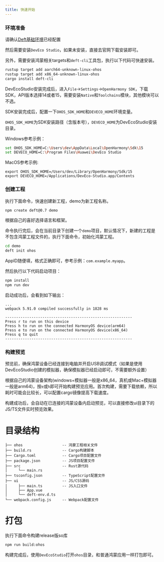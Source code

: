 ```yaml
---
title: 快速开始
---
```


### 环境准备

请确认[Deft基础环境](/guides/prerequisites)已经配置

然后需要安装`DevEco Studio`，如果未安装，直接去官网下载安装即可。

另外，需要安装鸿蒙相关targets和`deft-cli`工具包，执行以下代码可快速安装。

```bash
rustup target add aarch64-unknown-linux-ohos
rustup target add x86_64-unknown-linux-ohos
cargo install deft-cli
```

DevEcoStudio安装完成后，进入`File`->`Settings`->`OpenHarmony SDK`，下载SDK，API版本选择14或者15，需要安装`Native`和`Toolchains`模块，其他模块可以不选。

SDK安装完成后，配置一下`OHOS_SDK_HOME`和`DEVECO_HOME`环境变量。

`OHOS_SDK_HOME`为SDK安装路径（含版本号），`DEVECO_HOME`为DevEcoStudio安装目录。

Windows参考示例：

```bash
set OHOS_SDK_HOME=C:\Users\dev\AppData\Local\OpenHarmony\Sdk\15
set DEVECO_HOME=C:\Program Files\Huawei\DevEco Studio
```

MacOS参考示例:

```
export OHOS_SDK_HOME=/Users/dev/Library/OpenHarmony/Sdk/15
export DEVECO_HOME=/Applications/DevEco-Studio.app/Contents
```

### 创建工程

执行下面命令，快速创建新工程，demo为新工程名称。
```bash
npm create deft@0.7 demo
```
根据自己的喜好选择语言和框架。

命令执行完后，会在当前目录下创建一个`demo`项目，默认情况下，新建的工程是不包含鸿蒙工程文件的，执行下面命令，初始化鸿蒙工程。

```bash
cd demo
deft init ohos
```

AppID随便填，格式正确即可，参考示例：`com.example.myapp`。

然后执行以下代码启动项目：

```bash
npm install
npm run dev
```

启动成功后，会看到如下输出：

```text
...
webpack 5.91.0 compiled successfully in 1828 ms

----------------------------------------------------------
Press r to run on this device
Press h to run on the connected HarmonyOS device(arm64)
Press e to run on the connected HarmonyOS device(x86_64)
Press q to quit
----------------------------------------------------------

```

### 构建预览

预览前，确保鸿蒙设备已经连接到电脑并开启USB调试模式（如果是使用DevEcoStudio创建的模拟器，确保模拟器已经启动即可，不需要额外设置）

根据自己的鸿蒙设备架构(windows+模拟器一般是x86_64，真机或Mac+模拟器一般是arm64)，按`e`或`h`即可开始构建预览应用。首次构建，需要下载依赖，所以耗时可能会比较长，可以配置cargo镜像提高下载速度。

构建成功后，会自动在已连接的鸿蒙设备内启动预览，可以直接修改ui目录下的JS/TS文件实时预览效果。

# 目录结构

```text
├── ohos                  -- 鸿蒙工程相关文件
├── build.rs              -- Cargo构建脚本
├── Cargo.toml            -- Cargo项目配置文件
├── package.json          -- JS项目配置文件
├── src                   -- Rust源代码
│     └── main.rs
├── tsconfig.json         -- TypeScript配置文件
├── ui                    -- JS/CSS源码
│     ├── main.ts         -- JS入口文件
│     ├── App.vue
│     └── deft-env.d.ts
└── webpack.config.js     -- Webpack配置文件
```

# 打包

执行下面命令构建release版so库
```bash
npm run build:ohos
```
构建完成后，使用`DevEcoStudio`打开`ohos`目录，和普通鸿蒙应用一样打包即可。